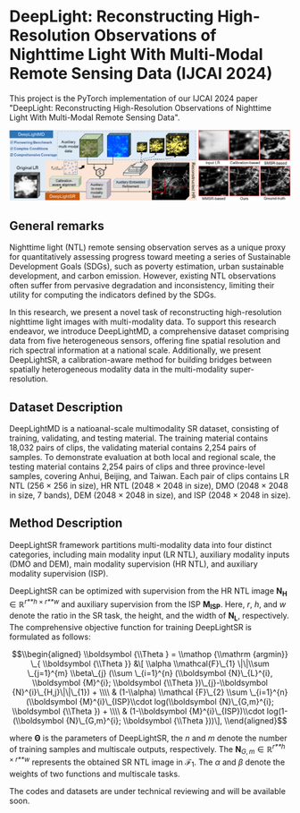 # DeepLight: Reconstructing High-Resolution Observations of Nighttime Light With Multi-Modal Remote Sensing Data (IJCAI 2024)

This project is the PyTorch implementation of our IJCAI 2024 paper "DeepLight: Reconstructing High-Resolution Observations of Nighttime Light With Multi-Modal Remote Sensing Data".

![An intuitive example of reconstructing HR NTL image in DeepLightMD using DeepLightSR. The modalities of Daytime Multispectral Observations (DMO), Digital Elevation Model (DEM), and Impervious Surface Product (ISP) are jointly utilized to boost the reconstruction of HR NTL images from LR NTL images.](figure1_4.png)


## General remarks

Nighttime light (NTL) remote sensing observation serves as a unique proxy for quantitatively assessing progress toward meeting a series of Sustainable Development Goals (SDGs), such as poverty estimation, urban sustainable development, and carbon emission. However, existing NTL observations often suffer from pervasive degradation and inconsistency, limiting their utility for computing the indicators defined by the SDGs.

In this research, we present a novel task of reconstructing high-resolution nighttime light images with multi-modality data. To support this research endeavor, we introduce DeepLightMD, a comprehensive dataset comprising data from five heterogeneous sensors, offering fine spatial resolution and rich spectral information at a national scale. Additionally, we present DeepLightSR, a calibration-aware method for building bridges between spatially heterogeneous modality data in the multi-modality super-resolution. 


## Dataset Description

DeepLightMD is a natioanal-scale multimodality SR dataset, consisting of training, validating, and testing material. The training material contains 18,032 pairs of clips, the validating material contains 2,254 pairs of samples. To demonstrate evaluation at both local and regional scale, the testing material contains 2,254 pairs of clips and three province-level samples, covering Anhui, Beijing, and Taiwan. Each pair of clips contains LR NTL (256 × 256 in size), HR NTL (2048 × 2048 in size), DMO (2048 × 2048 in size, 7 bands), DEM (2048 × 2048 in size), and ISP (2048 × 2048 in size).



## Method Description
DeepLightSR framework partitions multi-modality data into four distinct categories, including main modality input (LR NTL), auxiliary modality inputs (DMO and DEM), main modality supervision (HR NTL), and auxiliary modality supervision (ISP). 

DeepLightSR can be optimized with supervision from the HR NTL
image **N**<sub>**H**</sub> ∈ ℝ<sup>*r**h* × *r**w*</sup> and auxiliary
supervision from the ISP **M**<sub>**I****S****P**</sub>. Here, *r*,
*h*, and *w* denote the ratio in the SR task, the height, and the width
of **N**<sub>**L**</sub>, respectively. The comprehensive objective
function for training DeepLightSR is formulated as follows:

<div class="small">

$$\\begin{aligned}
    \\boldsymbol {\\Theta } = \\mathop {\\mathrm {argmin}} \_{ \\boldsymbol {\\Theta }} &\[ \\alpha \\mathcal{F}\_{1} \|\|\\sum \_{j=1}^{m} \\beta\_{j} (\\sum \_{i=1}^{n} (\\boldsymbol {N}\_{L}^{i}, \\boldsymbol {M}^{i}; \\boldsymbol {\\Theta })\_{j}-\\boldsymbol {N}^{i}\_{H,j}\|\|\_{1}) + \\\\
    & (1-\\alpha) \\mathcal {F}\_{2} \\sum \_{i=1}^{n}(\\boldsymbol {M}^{i}\_{ISP}\\cdot log(\\boldsymbol {N}\_{G,m}^{i}; \\boldsymbol {\\Theta }) + \\\\
    & (1-\\boldsymbol {M}^{i}\_{ISP})\\cdot log(1-(\\boldsymbol {N}\_{G,m}^{i}; \\boldsymbol {\\Theta }))\],
\\end{aligned}$$

</div>

where **Θ** is the parameters of DeepLightSR, the *n* and *m* denote the
number of training samples and multiscale outputs, respectively. The
**N**<sub>*G*, *m*</sub> ∈ ℝ<sup>*r**h* × *r**w*</sup> represents the
obtained SR NTL image in ℱ<sub>1</sub>. The *α* and *β* denote the
weights of two functions and multiscale tasks.


The codes and datasets are under technical reviewing and will be available soon.
